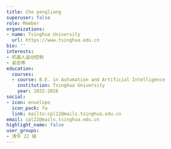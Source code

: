 ```yaml
---
title: Che pengliang
superuser: false
role: Member
organizations:
- name: Tsinghua University
  url: https://www.tsinghua.edu.cn
bio: ''
interests:
- 机器人运动控制
- 姿态等
education:
  courses:
  - course: B.E. in Automation and Artificial Intelligence
    institution: Tsinghua University
    year: 2022-2026
social:
- icon: envelope
  icon_pack: fa
  link: mailto:cpl22@mails.tsinghua.edu.cn
email: cpl22@mails.tsinghua.edu.cn
highlight_name: false
user_groups:
- 清华 22 级
---
```

